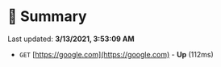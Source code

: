 # 📖 Summary
Last updated: **3/13/2021, 3:53:09 AM**

- `GET` [https://google.com](https://google.com) - **Up** (112ms)
